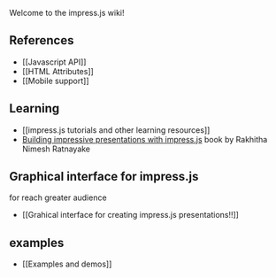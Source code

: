 Welcome to the impress.js wiki!

## References
* [[Javascript API]]
* [[HTML Attributes]]
* [[Mobile support]]

## Learning
* [[impress.js tutorials and other learning resources]]
* [Building impressive presentations with impress.js](http://www.packtpub.com/building-impressive-presentations-with-impressjs/book) book by Rakhitha Nimesh Ratnayake

## Graphical interface for impress.js
for reach greater audience 
* [[Grahical interface for creating impress.js presentations!!]]

## examples
* [[Examples and demos]]
